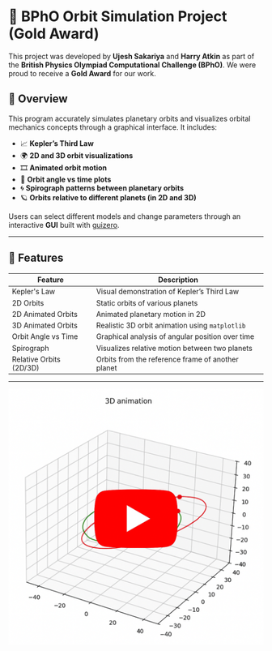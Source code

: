 # 🌌 BPhO Orbit Simulation Project (Gold Award)

This project was developed by **Ujesh Sakariya** and **Harry Atkin** as part of the **British Physics Olympiad Computational Challenge (BPhO)**. We were proud to receive a **Gold Award** for our work.

## 🧠 Overview

This program accurately simulates planetary orbits and visualizes orbital mechanics concepts through a graphical interface. It includes:

- 📈 **Kepler’s Third Law**
- 🌍 **2D and 3D orbit visualizations**
- 🎞️ **Animated orbit motion**
- 📐 **Orbit angle vs time plots**
- 🌀 **Spirograph patterns between planetary orbits**
- 🪐 **Orbits relative to different planets (in 2D and 3D)**

Users can select different models and change parameters through an interactive **GUI** built with [guizero](https://lawsie.github.io/guizero/).

---

## 🚀 Features

| Feature | Description |
|--------|-------------|
| Kepler's Law | Visual demonstration of Kepler’s Third Law |
| 2D Orbits | Static orbits of various planets |
| 2D Animated Orbits | Animated planetary motion in 2D |
| 3D Animated Orbits | Realistic 3D orbit animation using `matplotlib` |
| Orbit Angle vs Time | Graphical analysis of angular position over time |
| Spirograph | Visualizes relative motion between two planets |
| Relative Orbits (2D/3D) | Orbits from the reference frame of another planet |
---

[![Watch the video](55ae8d95-ac01-4e44-b260-bb0c223c09b6.png)](https://www.youtube.com/watch?v=fF9iogrSMJA)
